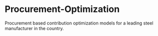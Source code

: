 # Procurement-Optimization
Procurement based contribution optimization models for a leading steel manufacturer in the country.
